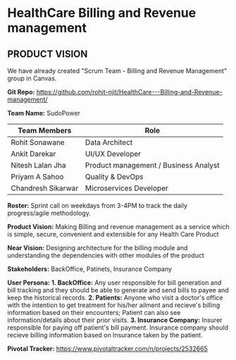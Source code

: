 # HealthCare Billing and Revenue management
## PRODUCT VISION

We have already created "Scrum Team - Billing and Revenue Management" group in Canvas.

**Git Repo:** https://github.com/rohit-njit/HealthCare---Billing-and-Revenue-management/

**Team Name:** SudoPower

|Team Members         |Role                                    |
|---------------------|----------------------------------------|
|Rohit Sonawane       |Data Architect                          |
|Ankit Darekar        |UI/UX Developer                         |
|Nitesh Lalan Jha     |Product management / Business Analyst   |
|Priyam A Sahoo       |Quality & DevOps                        |
|Chandresh Sikarwar   |Microservices Developer                 |

**Roster:** Sprint call on weekdays from 3-4PM to track the daily progress/agile methodology.

**Product Vision:** Making Billing and revenue management as a service which is simple, secure, convenient and extensible for any Health Care Product

**Near Vision:** Designing architecture for the billing module and understanding the dependencies with other modules of the product

**Stakeholders:** BackOffice, Patinets, Insurance Company

**User Persona:**
**1. BackOffice:** Any user responsible for bill generation and bill tracking and they should be able to generate and send bills to payee and keep the historical records.
**2. Patients:** Anyone who visit a doctor's office with the intention to get treatment for his/her ailment and recieve's billing information based on their encounters; Patient can also see information/details about their prior visits.
**3. Insurance Company:** Insurer responsible for paying off patient's bill payment. Insurance company should recieve billing information based on Insurance taken by the patient.

**Pivotal Tracker:** https://www.pivotaltracker.com/n/projects/2532665
